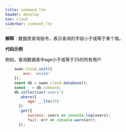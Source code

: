 ```yaml
---
title: command.lte
header: develop
nav: cloud
siderbar: command_lte
---
```

 
 

**解释**：数据库查询指令，表示查询的字段小于或等于某个值。

**代码示例**

例如，查询数据表中age小于或等于25的所有用户

```js
    swan.cloud.init({
        env: 'envId'
    });
    const db = swan.cloud.database();
    const _ = db.command;
    db.collection('users')
      .where({
          age: _.lte(25)
      })
      .get({
          success: users => console.log(users);
          fail: err => console.warn(err);
      });
```

